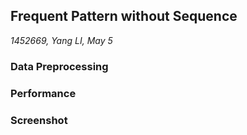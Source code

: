 ## Frequent Pattern without Sequence

*1452669, Yang LI, May 5*

### Data Preprocessing



### Performance



### Screenshot


